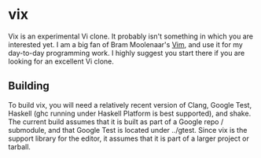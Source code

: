 vix
===

Vix is an experimental Vi clone.  It probably isn't something in which you are
interested yet.  I am a big fan of Bram Moolenaar's [Vim][vim], and use it for
my day-to-day programming work.  I highly suggest you start there if you are
looking for an excellent Vi clone.

Building
--------

To build vix, you will need a relatively recent version of Clang, Google Test,
Haskell (ghc running under Haskell Platform is best supported), and shake.  The
current build assumes that it is built as part of a Google repo / submodule, and
that Google Test is located under ../gtest.  Since vix is the support library
for the editor, it assumes that it is part of a larger project or tarball.

[vim]: http://www.vim.org
